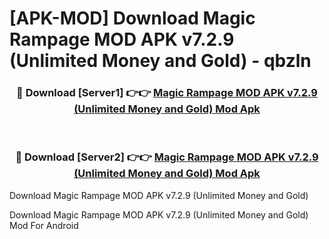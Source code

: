 # [APK-MOD] Download Magic Rampage MOD APK v7.2.9 (Unlimited Money and Gold) - qbzln


<div align="center">
<h3>🔴 Download [Server1] 👉👉 <a href="https://apk-comot.site?title=Magic_Rampage_MOD_APK_v7.2.9_(Unlimited_Money_and_Gold)">Magic Rampage MOD APK v7.2.9 (Unlimited Money and Gold) Mod Apk</a></h3><br>
<h3>🔴 Download [Server2] 👉👉 <a href="https://apk-comot.site?title=Magic_Rampage_MOD_APK_v7.2.9_(Unlimited_Money_and_Gold)">Magic Rampage MOD APK v7.2.9 (Unlimited Money and Gold) Mod Apk</a></h3>
</div>



Download Magic Rampage MOD APK v7.2.9 (Unlimited Money and Gold) 

Download Magic Rampage MOD APK v7.2.9 (Unlimited Money and Gold) Mod For Android